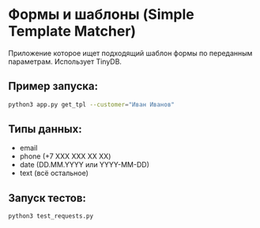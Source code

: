 # Формы и шаблоны (Simple Template Matcher)
Приложение которое ищет подходящий шаблон формы по переданным параметрам. Использует TinyDB.

## Пример запуска:
```bash
python3 app.py get_tpl --customer="Иван Иванов"
```

## Типы данных:
- email
- phone (+7 ХХХ ХХХ ХХ ХХ)
- date (DD.MM.YYYY или YYYY-MM-DD)
- text (всё остальное)

## Запуск тестов:
```bash
python3 test_requests.py
```

